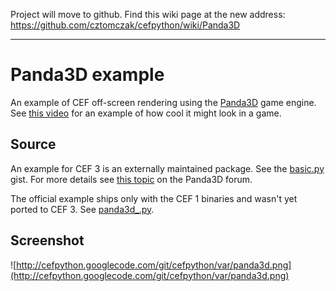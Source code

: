Project will move to github. Find this wiki page at the new address: https://github.com/cztomczak/cefpython/wiki/Panda3D


---


# Panda3D example #

An example of CEF off-screen rendering using the [Panda3D](http://www.panda3d.org/) game engine. See [this video](http://www.youtube.com/watch?v=tV7ei1Z40fQ) for an example of how cool it might look in a game.

## Source ##

An example for CEF 3 is an externally maintained package. See the [basic.py](https://gist.github.com/croxis/9789973) gist. For more details see [this topic](http://www.panda3d.org/forums/viewtopic.php?f=8&t=16861) on the Panda3D forum.

The official example ships only with the CEF 1 binaries and wasn't yet ported to CEF 3. See [panda3d\_.py](https://code.google.com/p/cefpython/source/browse/cefpython/cef1/windows/binaries/panda3d_.py?r=27b90c808fb5).

## Screenshot ##

![http://cefpython.googlecode.com/git/cefpython/var/panda3d.png](http://cefpython.googlecode.com/git/cefpython/var/panda3d.png)